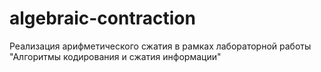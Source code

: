 # algebraic-contraction

Реализация арифметического сжатия в рамках лабораторной работы "Алгоритмы кодирования и сжатия информации"
